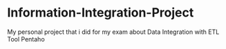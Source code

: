 # Information-Integration-Project
My personal project that i did for my exam about Data Integration with ETL Tool Pentaho
